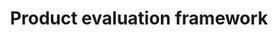 ---
title: 'Product evaluation framework'
description: >-
    An outline of how we evaluate products at different stages of delivery.
buttonText: 'Learn More'
buttonAria: 'Learn more about the product evaluation framework.'
url: ''  
---